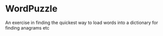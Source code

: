 # WordPuzzle
An exercise in finding the quickest way to load words into a dictionary for finding anagrams etc
